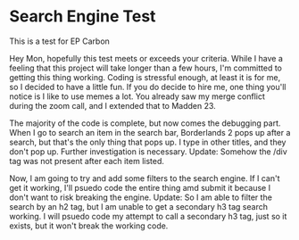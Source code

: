 # Search Engine Test
 This is a test for EP Carbon

Hey Mon, hopefully this test meets or exceeds your criteria. While I have a feeling that this project will take longer than a few hours, I'm committed to getting this thing working. Coding is stressful enough, at least it is for me, so I decided to have a little fun. If you do decide to hire me, one thing you'll notice is I like to use memes a lot. You already saw my merge conflict during the zoom call, and I extended that to Madden 23.

The majority of the code is complete, but now comes the debugging part. When I go to search an item in the search bar, Borderlands 2 pops up after a search, but that's the only thing that pops up. I type in other titles, and they don't pop up. Further investigation is necessary. 
Update: Somehow the /div tag was not present after each item listed. 

Now, I am going to try and add some filters to the search engine. If I can't get it working, I'll psuedo code the entire thing amd submit it because I don't want to risk breaking the engine. 
Update: So I am able to filter the search by an h2 tag, but I am unable to get a secondary h3 tag search working. I will psuedo code my attempt to call a secondary h3 tag, just so it exists, but it won't break the working code.